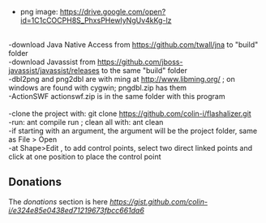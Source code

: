 - png image: https://drive.google.com/open?id=1C1cCOCPH8S_PhxsPHewIyNgUv4kKg-lz

<br>-download Java Native Access from https://github.com/twall/jna to "build" folder
<br>-download Javassist from https://github.com/jboss-javassist/javassist/releases to the same "build" folder
<br>-dbl2png and png2dbl are with ming at http://www.libming.org/ ; on windows are found with cygwin; pngdbl.zip has them
<br>-ActionSWF actionswf.zip is in the same folder with this program
<br>
<br>-clone the project with: git clone https://github.com/colin-i/flashalizer.git
<br>-run: ant compile run ; clean all with: ant clean
<br>-if starting with an argument, the argument will be the project folder, same as File > Open
<br>-at Shape>Edit , to add control points, select two direct linked points and click at one position to place the control point

## Donations
The *donations* section is here
*https://gist.github.com/colin-i/e324e85e0438ed71219673fbcc661da6*